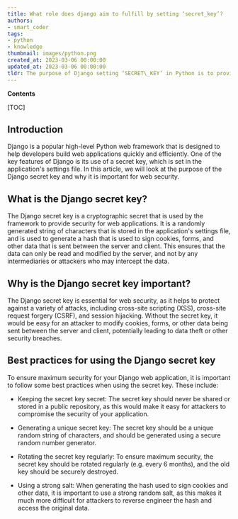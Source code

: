 ```yaml
---
title: What role does django aim to fulfill by setting ‘secret_key’?
authors:
- smart_coder
tags:
- python
- knowledge
thumbnail: images/python.png
created_at: 2023-03-06 00:00:00
updated_at: 2023-03-06 00:00:00
tldr: The purpose of Django setting ‘SECRET\_KEY’ in Python is to provide cryptographic signing, session management, and cookie protection.
---
```


**Contents**

[TOC]

## Introduction

Django is a popular high-level Python web framework that is designed to help developers build web applications quickly and efficiently. One of the key features of Django is its use of a secret key, which is set in the application's settings file. In this article, we will look at the purpose of the Django secret key and why it is important for web security.


## What is the Django secret key?

The Django secret key is a cryptographic secret that is used by the framework to provide security for web applications. It is a randomly generated string of characters that is stored in the application's settings file, and is used to generate a hash that is used to sign cookies, forms, and other data that is sent between the server and client. This ensures that the data can only be read and modified by the server, and not by any intermediaries or attackers who may intercept the data.


## Why is the Django secret key important?

The Django secret key is essential for web security, as it helps to protect against a variety of attacks, including cross-site scripting (XSS), cross-site request forgery (CSRF), and session hijacking. Without the secret key, it would be easy for an attacker to modify cookies, forms, or other data being sent between the server and client, potentially leading to data theft or other security breaches.


## Best practices for using the Django secret key

To ensure maximum security for your Django web application, it is important to follow some best practices when using the secret key. These include:

- Keeping the secret key secret: The secret key should never be shared or stored in a public repository, as this would make it easy for attackers to compromise the security of your application.

- Generating a unique secret key: The secret key should be a unique random string of characters, and should be generated using a secure random number generator.

- Rotating the secret key regularly: To ensure maximum security, the secret key should be rotated regularly (e.g. every 6 months), and the old key should be securely destroyed.

- Using a strong salt: When generating the hash used to sign cookies and other data, it is important to use a strong random salt, as this makes it much more difficult for attackers to reverse engineer the hash and access the original data.
